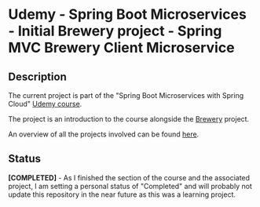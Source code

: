 # Udemy - Spring Boot Microservices - Initial Brewery project - Spring MVC Brewery Client Microservice
## Description
The current project is part of the "Spring Boot Microservices with Spring Cloud" [Udemy course](https://www.udemy.com/course/spring-boot-microservices-with-spring-cloud-beginner-to-guru/). 

The project is an introduction to the course alongside the [Brewery](https://github.com/mariamihai/udemy-sbm-brewery) project.

An overview of all the projects involved can be found [here](https://github.com/mariamihai/udemy-sbm-overview).

## Status
**[COMPLETED]** - As I finished the section of the course and the associated project, I am setting a personal status of "Completed" and will probably not update this repository in the near future as this was a learning project.
